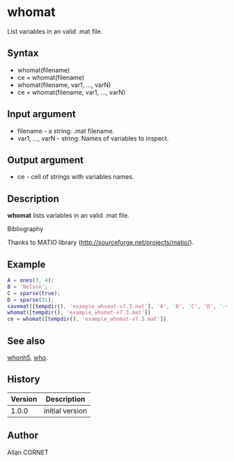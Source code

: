 # whomat

List variables in an valid .mat file.

## Syntax

- whomat(filename)
- ce = whomat(filename)
- whomat(filename, var1, ..., varN)
- ce = whomat(filename, var1, ..., varN)

## Input argument

- filename - a string: .mat filename.
- var1, ..., varN - string: Names of variables to inspect.

## Output argument

- ce - cell of strings with variables names.

## Description

  <p><b>whomat</b> lists variables in an valid .mat file.</p>

Bibliography

Thanks to MATIO library (http://sourceforge.net/projects/matio/).

## Example

```matlab
A = ones(3, 4);
B = 'Nelson';
C = sparse(true);
D = sparse(3i);
savemat([tempdir(), 'example_whomat-v7.3.mat'], 'A', 'B', 'C', 'D', '-v7.3')
whomat([tempdir(), 'example_whomat-v7.3.mat'])
ce = whomat([tempdir(), 'example_whomat-v7.3.mat'])
```

## See also

[whonh5](../hdf5/whonh5.md), [who](../memory_manager/who.md).

## History

| Version | Description     |
| ------- | --------------- |
| 1.0.0   | initial version |

## Author

Allan CORNET
